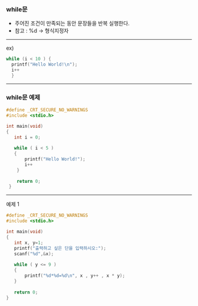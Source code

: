 ### while문 
- 주어진 조건이 만족되는 동안 문장들을 반복 실행한다.
- 참고 : %d -> 형식지정자
------------------------------------------------------
ex)
```c
while (i < 10 ) {
  printf("Hello World!\n");
  i++
  }
  ```
 ------------------------------------------------------
 ### while문 예제
 ```c
 #define _CRT_SECURE_NO_WARNINGS
 #include <stdio.h>
 
 int main(void)
 {
    int i = 0;
    
    while ( i < 5 )
    {
        printf("Hello World!");
        i++
     }
     
     return 0;
  }
 ```
 ------------------------------------
 예제 1
 ```c
 #define _CRT_SECURE_NO_WARNINGS
 #include <stdio.h>
 
 int main(void)
 {
    int x, y=1;
    printf("출력하고 싶은 단을 입력하시오:");
    scanf("%d",&x);
    
    while ( y <= 9 )
    {
        printf("%d*%d=%d\n", x , y++ , x * y);
    }
    
    return 0;
}
    
    
